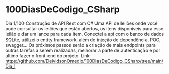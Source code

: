 # 100DiasDeCodigo_CSharp

Dia 1/100
Construção de API Rest com C#
Uma API de leilões onde você pode consultar os leilões que estão abertos, os itens disponíveis para esse leilão e dar um lance para cada item.
Conectei a api com o banco de dados SQLite, utilizei o entity framework, além de injeção de dependência, POO, swagger...
Os próximos passos serão a criação de mais endpoints para outras tarefas a serem realizadas, melhorar a parte de autenticação e por ultimo fazer o front-end do projeto.
Link: https://github.com/DeividsonOmedio/100DiasDeCodigo_CSharp/tree/main/Dia_1
